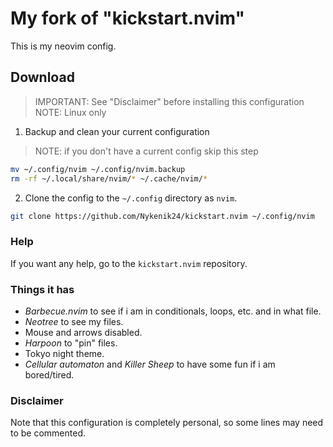 # My fork of "kickstart.nvim"

This is my neovim config.

## Download
> IMPORTANT: See "Disclaimer" before installing this configuration\
> NOTE: Linux only
1. Backup and clean your current configuration
> NOTE: if you don't have a current config skip this step
```bash
mv ~/.config/nvim ~/.config/nvim.backup
rm -rf ~/.local/share/nvim/* ~/.cache/nvim/*
```
2. Clone the config to the `~/.config` directory as `nvim`.
```bash
git clone https://github.com/Nykenik24/kickstart.nvim ~/.config/nvim
```

### Help
If you want any help, go to the `kickstart.nvim` repository.

### Things it has
- *Barbecue.nvim* to see if i am in conditionals, loops, etc. and in what file.
- *Neotree* to see my files.
- Mouse and arrows disabled.
- *Harpoon* to "pin" files.
- Tokyo night theme.
- *Cellular automaton* and *Killer Sheep* to have some fun if i am bored/tired.

### Disclaimer
Note that this configuration is completely personal, so some lines may need to be commented.
